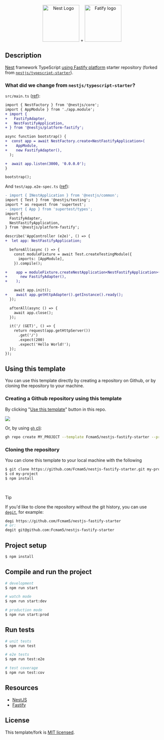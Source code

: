 <p align="center">
  <a href="https://nestjs.com/" target="blank"><img src="https://nestjs.com/img/logo-small.svg" height="120" alt="Nest Logo" /></a> + <a href="https://fastify.dev/" target="blank"> <img
      src="https://github.com/fastify/graphics/raw/HEAD/fastify-portrait.svg"
      width="120"
      alt="Fatify logo"
    />
    </a>
</p>

## Description

[Nest](https://github.com/nestjs/nest) framework TypeScript [using Fastify platform](https://docs.nestjs.com/techniques/performance) starter repository (forked from [`nestjs/typescript-starter`](https://github.com/nestjs/typescript-starter)).

### What did we change from `nestjs/typescript-starter`?

`src/main.ts` ([ref](https://docs.nestjs.com/techniques/performance)):

```diff
import { NestFactory } from '@nestjs/core';
import { AppModule } from './app.module';
+ import {
+   FastifyAdapter,
+   NestFastifyApplication,
+ } from '@nestjs/platform-fastify';

async function bootstrap() {
+  const app = await NestFactory.create<NestFastifyApplication>(
+    AppModule,
+    new FastifyAdapter(),
  );

+  await app.listen(3000, '0.0.0.0');
}

bootstrap();
```

And `test/app.e2e-spec.ts` ([ref](https://stackoverflow.com/a/70041368/5078746)):

```diff
- import { INestApplication } from '@nestjs/common';
import { Test } from '@nestjs/testing';
import * as request from 'supertest';
- import { App } from 'supertest/types';
import {
  FastifyAdapter,
  NestFastifyApplication,
} from '@nestjs/platform-fastify';

describe('AppController (e2e)', () => {
+  let app: NestFastifyApplication;

  beforeAll(async () => {
    const moduleFixture = await Test.createTestingModule({
      imports: [AppModule],
    }).compile();

+    app = moduleFixture.createNestApplication<NestFastifyApplication>(
+      new FastifyAdapter(),
+    );

    await app.init();
+    await app.getHttpAdapter().getInstance().ready();
  });

  afterAll(async () => {
    await app.close();
  });

  it('/ (GET)', () => {
    return request(app.getHttpServer())
      .get('/')
      .expect(200)
      .expect('Hello World!');
  });
});

```

## Using this template

You can use this template directly by creating a repository on Github, or by cloning the repository to your machine.

### Creating a Github repository using this template

By clicking "[Use this template](https://docs.github.com/en/repositories/creating-and-managing-repositories/creating-a-repository-from-a-template#creating-a-repository-from-a-template)" button in this repo.

<img src="https://docs.github.com/assets/cb-76823/mw-1440/images/help/repository/use-this-template-button.webp"/>

Or, by using [`gh` cli](https://github.com/cli/cli): 

```bash
gh repo create MY_PROJECT --template Fcmam5/nestjs-fastify-starter --private --clone
```

### Cloning the repository 

You can clone this template to your local machine with the following

```bash
$ git clone https://github.com/Fcmam5/nestjs-fastify-starter.git my-project
$ cd my-project
$ npm install
```

<br/>

> [!TIP]
> If you'd like to clone the repository without the git history, you can use [`degit`](https://github.com/Rich-Harris/degit), for example:
> 
> ```bash
> degi https://github.com/Fcmam5/nestjs-fastify-starter
> # or:
> degit git@github.com:Fcmam5/nestjs-fastify-starter
> ```



## Project setup

```bash
$ npm install
```

## Compile and run the project

```bash
# development
$ npm run start

# watch mode
$ npm run start:dev

# production mode
$ npm run start:prod
```

## Run tests

```bash
# unit tests
$ npm run test

# e2e tests
$ npm run test:e2e

# test coverage
$ npm run test:cov
```

## Resources

- [NestJS](https://github.com/nestjs/typescript-starter?tab=readme-ov-file#resources)
- [Fastify](https://github.com/fastify/fastify?tab=readme-ov-file#ecosystem)


## License

This template/fork is [MIT licensed](./LICENSE).
